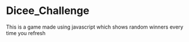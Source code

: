 # Dicee_Challenge
This is a game made using javascript which shows random winners every time you refresh
